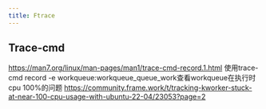 ```yaml
---
title: Ftrace
---
```


## Trace-cmd
https://man7.org/linux/man-pages/man1/trace-cmd-record.1.html
使用trace-cmd record -e workqueue:workqueue_queue_work查看workqueue在执行时cpu 100%的问题
https://community.frame.work/t/tracking-kworker-stuck-at-near-100-cpu-usage-with-ubuntu-22-04/23053?page=2

